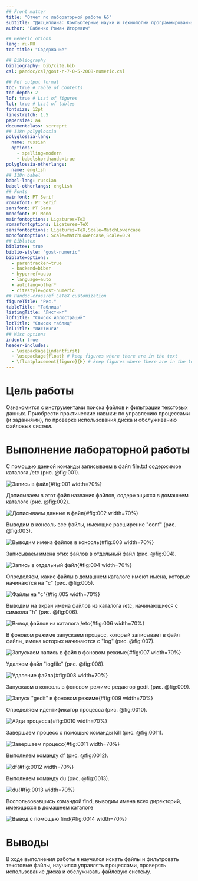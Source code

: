 ```yaml
---
## Front matter
title: "Отчет по лабораторной работе №6"
subtitle: "Дисциплина: Компьютерные науки и технологии программирования"
author: "Бабенко Роман Игоревич"

## Generic otions
lang: ru-RU
toc-title: "Содержание"

## Bibliography
bibliography: bib/cite.bib
csl: pandoc/csl/gost-r-7-0-5-2008-numeric.csl

## Pdf output format
toc: true # Table of contents
toc-depth: 2
lof: true # List of figures
lot: true # List of tables
fontsize: 12pt
linestretch: 1.5
papersize: a4
documentclass: scrreprt
## I18n polyglossia
polyglossia-lang:
  name: russian
  options:
	- spelling=modern
	- babelshorthands=true
polyglossia-otherlangs:
  name: english
## I18n babel
babel-lang: russian
babel-otherlangs: english
## Fonts
mainfont: PT Serif
romanfont: PT Serif
sansfont: PT Sans
monofont: PT Mono
mainfontoptions: Ligatures=TeX
romanfontoptions: Ligatures=TeX
sansfontoptions: Ligatures=TeX,Scale=MatchLowercase
monofontoptions: Scale=MatchLowercase,Scale=0.9
## Biblatex
biblatex: true
biblio-style: "gost-numeric"
biblatexoptions:
  - parentracker=true
  - backend=biber
  - hyperref=auto
  - language=auto
  - autolang=other*
  - citestyle=gost-numeric
## Pandoc-crossref LaTeX customization
figureTitle: "Рис."
tableTitle: "Таблица"
listingTitle: "Листинг"
lofTitle: "Список иллюстраций"
lotTitle: "Список таблиц"
lolTitle: "Листинги"
## Misc options
indent: true
header-includes:
  - \usepackage{indentfirst}
  - \usepackage{float} # keep figures where there are in the text
  - \floatplacement{figure}{H} # keep figures where there are in the text
---
```


# Цель работы

Ознакомится с инструментами поиска файлов и фильтрации текстовых данных. Приобрести практические навыки: по управлению процессами (и заданиями), по проверке использования диска и обслуживанию файловых систем.

# Выполнение лабораторной работы

С помощью данной команды записываем в файл  file.txt содержимое каталога /etc (рис. @fig:001).

![Запись в файл](image/1.jpg){#fig:001 width=70%}

Дописываем в этот файл названия файлов, содержащихся  в домашнем каталоге (рис. @fig:002).

![Дописываем данные в файл](image/2.jpg){#fig:002 width=70%}

Выводим в консоль все файлы, имеющие расширение "conf" (рис. @fig:003).

![Выводим имена файлов в консоль](image/3.jpg){#fig:003 width=70%}

Записываем имена этих файлов в отдельный файл (рис. @fig:004).

![Запись в отдельный файл](image/4.jpg){#fig:004 width=70%}

Определяем, какие файлы в домашнем каталоге имеют имена, которые начинаются на "c"  (рис. @fig:005).

![Файлы на "c"](image/5.jpg){#fig:005 width=70%}

Выводим на экран имена файлов из каталога /etc, начинающиеся с символа "h" (рис. @fig:006).

![Вывод файлов из каталога /etc](image/6.jpg){#fig:006 width=70%}

В фоновом режиме запускаем процесс, который записывает в  файл файлы, имена которых начинаются с "log" (рис. @fig:007).

![Запускаем запись в файл в фоновом режиме](image/7.jpg){#fig:007 width=70%}

Удаляем файл "logfile" (рис. @fig:008).

![Удаление файла](image/8.jpg){#fig:008 width=70%}

Запускаем в консоль в фоновом режиме редактор gedit (рис. @fig:009).

![Запуск "gedit" в фоновом режиме](image/9.jpg){#fig:009 width=70%}

Определяем идентификатор процесса (рис. @fig:0010).

![Айди процесса](image/10.jpg){#fig:0010 width=70%}

Завершаем процесс с помощью команды kill (рис. @fig:0011).

![Завершаем  процесс](image/11.jpg){#fig:0011 width=70%}

Выполняем команду df (рис. @fig:0012).

![df](image/12.jpg){#fig:0012 width=70%}

Выполняем команду du  (рис. @fig:0013).

![du](image/13.jpg){#fig:0013 width=70%}

Воспользовавшись командой find, выводим имена  всех директорий, имеющихся в домашнем каталоге

![Вывод с помощью find](image/14.jpg){#fig:0014 width=70%}



# Выводы

В ходе выполнения работы я научился искать файлы и фильтровать текстовые файлы, научился управлять процессами, проверять использование диска и обслуживать файловую систему.

